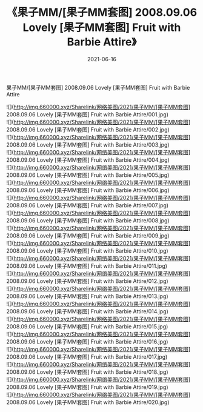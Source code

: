 ﻿---
layout: post
title:  《果子MM/[果子MM套图] 2008.09.06 Lovely [果子MM套图] Fruit with Barbie Attire》
date:   2021-06-16
img: http://img.660000.xyz/Sharelink/网络美图/2021/果子MM/[果子MM套图] 2008.09.06 Lovely [果子MM套图] Fruit with Barbie Attire/000.jpg
categories: [美女, 清纯, 唯美]
---

果子MM/[果子MM套图] 2008.09.06 Lovely [果子MM套图] Fruit with Barbie Attire

 ![](http://img.660000.xyz/Sharelink/网络美图/2021/果子MM/[果子MM套图] 2008.09.06 Lovely [果子MM套图] Fruit with Barbie Attire/001.jpg) <br>![](http://img.660000.xyz/Sharelink/网络美图/2021/果子MM/[果子MM套图] 2008.09.06 Lovely [果子MM套图] Fruit with Barbie Attire/002.jpg) <br>![](http://img.660000.xyz/Sharelink/网络美图/2021/果子MM/[果子MM套图] 2008.09.06 Lovely [果子MM套图] Fruit with Barbie Attire/003.jpg) <br>![](http://img.660000.xyz/Sharelink/网络美图/2021/果子MM/[果子MM套图] 2008.09.06 Lovely [果子MM套图] Fruit with Barbie Attire/004.jpg) <br>![](http://img.660000.xyz/Sharelink/网络美图/2021/果子MM/[果子MM套图] 2008.09.06 Lovely [果子MM套图] Fruit with Barbie Attire/005.jpg) <br>![](http://img.660000.xyz/Sharelink/网络美图/2021/果子MM/[果子MM套图] 2008.09.06 Lovely [果子MM套图] Fruit with Barbie Attire/006.jpg) <br>![](http://img.660000.xyz/Sharelink/网络美图/2021/果子MM/[果子MM套图] 2008.09.06 Lovely [果子MM套图] Fruit with Barbie Attire/007.jpg) <br>![](http://img.660000.xyz/Sharelink/网络美图/2021/果子MM/[果子MM套图] 2008.09.06 Lovely [果子MM套图] Fruit with Barbie Attire/008.jpg) <br>![](http://img.660000.xyz/Sharelink/网络美图/2021/果子MM/[果子MM套图] 2008.09.06 Lovely [果子MM套图] Fruit with Barbie Attire/009.jpg) <br>![](http://img.660000.xyz/Sharelink/网络美图/2021/果子MM/[果子MM套图] 2008.09.06 Lovely [果子MM套图] Fruit with Barbie Attire/010.jpg) <br>![](http://img.660000.xyz/Sharelink/网络美图/2021/果子MM/[果子MM套图] 2008.09.06 Lovely [果子MM套图] Fruit with Barbie Attire/011.jpg) <br>![](http://img.660000.xyz/Sharelink/网络美图/2021/果子MM/[果子MM套图] 2008.09.06 Lovely [果子MM套图] Fruit with Barbie Attire/012.jpg) <br>![](http://img.660000.xyz/Sharelink/网络美图/2021/果子MM/[果子MM套图] 2008.09.06 Lovely [果子MM套图] Fruit with Barbie Attire/013.jpg) <br>![](http://img.660000.xyz/Sharelink/网络美图/2021/果子MM/[果子MM套图] 2008.09.06 Lovely [果子MM套图] Fruit with Barbie Attire/014.jpg) <br>![](http://img.660000.xyz/Sharelink/网络美图/2021/果子MM/[果子MM套图] 2008.09.06 Lovely [果子MM套图] Fruit with Barbie Attire/015.jpg) <br>![](http://img.660000.xyz/Sharelink/网络美图/2021/果子MM/[果子MM套图] 2008.09.06 Lovely [果子MM套图] Fruit with Barbie Attire/016.jpg) <br>![](http://img.660000.xyz/Sharelink/网络美图/2021/果子MM/[果子MM套图] 2008.09.06 Lovely [果子MM套图] Fruit with Barbie Attire/017.jpg) <br>![](http://img.660000.xyz/Sharelink/网络美图/2021/果子MM/[果子MM套图] 2008.09.06 Lovely [果子MM套图] Fruit with Barbie Attire/018.jpg) <br>![](http://img.660000.xyz/Sharelink/网络美图/2021/果子MM/[果子MM套图] 2008.09.06 Lovely [果子MM套图] Fruit with Barbie Attire/019.jpg) <br>![](http://img.660000.xyz/Sharelink/网络美图/2021/果子MM/[果子MM套图] 2008.09.06 Lovely [果子MM套图] Fruit with Barbie Attire/020.jpg) <br>